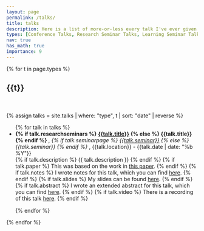 ```yaml
---
layout: page
permalink: /talks/
title: talks
description: Here is a list of more-or-less every talk I've ever given.
types: [Conference Talks, Research Seminar Talks, Learning Seminar Talks, Other Talks]
nav: true
has_math: true
importance: 9
---
```


<div class="publications">

{% for t in page.types %}
  <h2 class="year">{{t}}</h2>
  <br>
  <br>
  {% assign talks = site.talks | where: "type", t | sort: "date" | reverse %}
  <ul>
  {% for talk in talks %}
    <li> 
        <b>
            {% if talk.researchseminars %}
                <a href="{{ talk.researchseminars }}">{{talk.title}}</a>
            {% else %}
                {{talk.title}}
            {% endif %}
        </b>, 
        <i>
            {% if talk.seminarpage %}
                <a href="{{ talk.seminarpage }}">{{talk.seminar}}</a>
            {% else %}
                {{talk.seminar}}
            {% endif %}
        </i>,
        {{talk.location}} - {{talk.date | date: "%b %Y"}}
    </li>
    {% if talk.description %}
        {{ talk.description }}
    {% endif %}
    {% if talk.paper %}
        This was based on the work in <a href="{{ talk.paper }}">this paper</a>.
    {% endif %}
    {% if talk.notes %}
        I wrote notes for this talk, which you can find <a href="{{ '/assets/pdf' | relative_url}}/{{talk.notes}}">here</a>.
    {% endif %}
    {% if talk.slides %}
        My slides can be found <a href="{{ '/assets/pdf/slides' | relative_url}}/{{talk.slides}}">here</a>.
    {% endif %}
    {% if talk.abstract %}
        I wrote an extended abstract for this talk, which you can find <a href="{{ '/assets/pdf/abstracts' | relative_url}}/{{talk.abstract}}">here</a>.
    {% endif %}
    {% if talk.video %}
        There is a recording of this talk <a href="{{ talk.video }}">here</a>.
    {% endif %}
    <div style="margin-bottom:15px"></div>
  {% endfor %}
  </ul>
{% endfor %}

</div>
